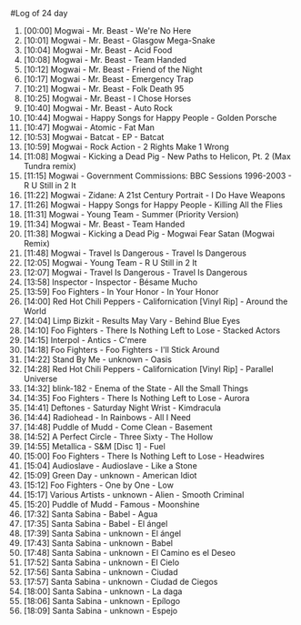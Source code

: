 #Log of 24 day

1. [00:00] Mogwai - Mr. Beast - We're No Here
1. [10:01] Mogwai - Mr. Beast - Glasgow Mega-Snake
1. [10:04] Mogwai - Mr. Beast - Acid Food
1. [10:08] Mogwai - Mr. Beast - Team Handed
1. [10:12] Mogwai - Mr. Beast - Friend of the Night
1. [10:17] Mogwai - Mr. Beast - Emergency Trap
1. [10:21] Mogwai - Mr. Beast - Folk Death 95
1. [10:25] Mogwai - Mr. Beast - I Chose Horses
1. [10:40] Mogwai - Mr. Beast - Auto Rock
1. [10:44] Mogwai - Happy Songs for Happy People - Golden Porsche
1. [10:47] Mogwai - Atomic - Fat Man
1. [10:53] Mogwai - Batcat - EP - Batcat
1. [10:59] Mogwai - Rock Action - 2 Rights Make 1 Wrong
1. [11:08] Mogwai - Kicking a Dead Pig - New Paths to Helicon, Pt. 2 (Max Tundra remix)
1. [11:15] Mogwai - Government Commissions: BBC Sessions 1996-2003 - R U Still in 2 It
1. [11:22] Mogwai - Zidane: A 21st Century Portrait - I Do Have Weapons
1. [11:26] Mogwai - Happy Songs for Happy People - Killing All the Flies
1. [11:31] Mogwai - Young Team - Summer (Priority Version)
1. [11:34] Mogwai - Mr. Beast - Team Handed
1. [11:38] Mogwai - Kicking a Dead Pig - Mogwai Fear Satan (Mogwai Remix)
1. [11:48] Mogwai - Travel Is Dangerous - Travel Is Dangerous
1. [12:05] Mogwai - Young Team - R U Still in 2 It
1. [12:07] Mogwai - Travel Is Dangerous - Travel Is Dangerous
1. [13:58] Inspector - Inspector - Bésame Mucho
1. [13:59] Foo Fighters - In Your Honor - In Your Honor
1. [14:00] Red Hot Chili Peppers - Californication [Vinyl Rip] - Around the World
1. [14:04] Limp Bizkit - Results May Vary - Behind Blue Eyes
1. [14:10] Foo Fighters - There Is Nothing Left to Lose - Stacked Actors
1. [14:15] Interpol - Antics - C'mere
1. [14:18] Foo Fighters - Foo Fighters - I'll Stick Around
1. [14:22] Stand By Me - unknown - Oasis
1. [14:28] Red Hot Chili Peppers - Californication [Vinyl Rip] - Parallel Universe
1. [14:32] blink-182 - Enema of the State - All the Small Things
1. [14:35] Foo Fighters - There Is Nothing Left to Lose - Aurora
1. [14:41] Deftones - Saturday Night Wrist - Kimdracula
1. [14:44] Radiohead - In Rainbows - All I Need
1. [14:48] Puddle of Mudd - Come Clean - Basement
1. [14:52] A Perfect Circle - Three Sixty - The Hollow
1. [14:55] Metallica - S&M [Disc 1] - Fuel
1. [15:00] Foo Fighters - There Is Nothing Left to Lose - Headwires
1. [15:04] Audioslave - Audioslave - Like a Stone
1. [15:09] Green Day - unknown - American Idiot
1. [15:12] Foo Fighters - One by One - Low
1. [15:17] Various Artists - unknown - Alien - Smooth Criminal
1. [15:20] Puddle of Mudd - Famous - Moonshine
1. [17:32] Santa Sabina - Babel - Agua
1. [17:35] Santa Sabina - Babel - El ángel
1. [17:39] Santa Sabina - unknown - El ángel
1. [17:43] Santa Sabina - unknown - Babel
1. [17:48] Santa Sabina - unknown - El Camino es el Deseo
1. [17:52] Santa Sabina - unknown - El Cielo
1. [17:56] Santa Sabina - unknown - Ciudad
1. [17:57] Santa Sabina - unknown - Ciudad de Ciegos
1. [18:00] Santa Sabina - unknown - La daga
1. [18:06] Santa Sabina - unknown - Epílogo
1. [18:09] Santa Sabina - unknown - Espejo
